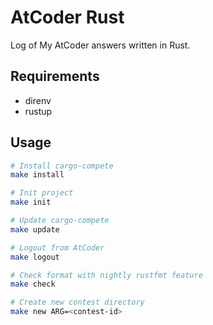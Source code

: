 # AtCoder Rust

Log of My AtCoder answers written in Rust.

## Requirements

- direnv
- rustup

## Usage

```sh
# Install cargo-compete
make install

# Init project
make init

# Update cargo-compete
make update

# Logout from AtCoder
make logout

# Check format with nightly rustfmt feature
make check

# Create new contest directory
make new ARG=<contest-id>
```
